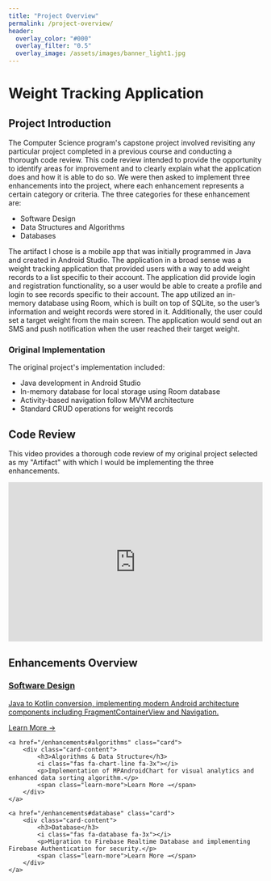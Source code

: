 ```yaml
---
title: "Project Overview"
permalink: /project-overview/
header:
  overlay_color: "#000"
  overlay_filter: "0.5"
  overlay_image: /assets/images/banner_light1.jpg
---
```


# Weight Tracking Application

## Project Introduction 

The Computer Science program's capstone project involved revisiting any particular project completed in a previous course and conducting a thorough code review. This code review intended to provide the opportunity to identify areas for improvement and to clearly explain what the application does and how it is able to do so. We were then asked to implement three enhancements into the project, where each enhancement represents a certain category or criteria. The three categories for these enhancement are:
- Software Design
- Data Structures and Algorithms
- Databases

The artifact I chose is a mobile app that was initially programmed in Java and created in Android Studio. The application in a broad sense was a weight tracking application that provided users with a way to add weight records to a list specific to their account. The application did provide login and registration functionality, so a user would be able to create a profile and login to see records specific to their account. The app utilized an in-memory database using Room, which is built on top of SQLite, so the user’s information and weight records were stored in it. Additionally, the user could set a target weight from the main screen. The application would send out an SMS and push notification when the user reached their target weight.

### Original Implementation
The original project's implementation included:
- Java development in Android Studio
- In-memory database for local storage using Room database
- Activity-based navigation follow MVVM architecture
- Standard CRUD operations for weight records

## Code Review
This video provides a thorough code review of my original project selected as my "Artifact" with which I would be implementing the three enhancements. 

<div class="video-container">
  <iframe 
    width="100%" 
    height="315" 
    src="https://www.youtube.com/embed/G5xlPHrt3JQ"
    title="YouTube video player"
    frameborder="0"
    allow="accelerometer; autoplay; clipboard-write; encrypted-media; gyroscope; picture-in-picture, web-share" 
    referrerpolicy="strict-origin-when-cross-origin"
    allowfullscreen>
  </iframe>
</div>

## Enhancements Overview
<div class="enhancement-cards">
    <a href="/enhancements#software-design" class="card">
        <div class="card-content">
            <h3>Software Design</h3>
            <i class="fas fa-code fa-3x"></i>
            <p>Java to Kotlin conversion, implementing modern Android architecture components including FragmentContainerView and Navigation.</p>
            <span class="learn-more">Learn More →</span>
        </div>
    </a>

    <a href="/enhancements#algorithms" class="card">
        <div class="card-content">
            <h3>Algorithms & Data Structure</h3>
            <i class="fas fa-chart-line fa-3x"></i>
            <p>Implementation of MPAndroidChart for visual analytics and enhanced data sorting algorithm.</p>
            <span class="learn-more">Learn More →</span>
        </div>
    </a>

    <a href="/enhancements#database" class="card">
        <div class="card-content">
            <h3>Database</h3>
            <i class="fas fa-database fa-3x"></i>
            <p>Migration to Firebase Realtime Database and implementing Firebase Authentication for security.</p>
            <span class="learn-more">Learn More →</span>
        </div>
    </a>
</div>
